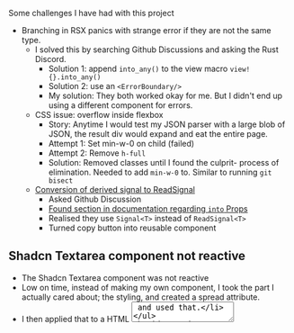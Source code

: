 Some challenges I have had with this project

- Branching in RSX panics with strange error if they are not the same type.
  - I solved this by searching Github Discussions and asking the Rust Discord.
    - Solution 1: append `into_any()` to the view macro `view! {}.into_any()`
    - Solution 2: use an `<ErrorBoundary/>`
    - My solution: They both worked okay for me. But I didn't end up using a different component for errors.
  - CSS issue: overflow inside flexbox
    - Story: Anytime I would test my JSON parser with a large blob of JSON, the
      result div would expand and eat the entire page.
    - Attempt 1: Set min-w-0 on child (failed)
    - Attempt 2: Remove `h-full`
    - Solution: Removed classes until I found the culprit- process of
      elimination. Needed to add `min-w-0` to. Similar to running `git bisect`
  - [Conversion of derived signal to ReadSignal](https://github.com/leptos-rs/leptos/discussions/4421)
    - Asked Github Discussion
    - [Found section in documentation regarding `into` Props](https://book.leptos.dev/view/03_components.html#into-props)
    - Realised they use `Signal<T>` instead of `ReadSignal<T>`
    - Turned copy button into reusable component

## Shadcn Textarea component not reactive

- The Shadcn Textarea component was not reactive
- Low on time, instead of making my own component, I took the part I actually
  cared about; the styling, and created a spread attribute.
- I then applied that to a HTML <textarea /> and used that.

## Routing not working on Github Pages

- Needed to write my own function to change the base url, depending on compile
  environment.
- Needed to add Github Action to copy index.html to 404.html to let Leptos
  router handle routing on any page.
  - Even submitted a PR so that Leptos can update their documentation.

Process I went through:

1. Read documentation
2. Search for relevant threads
3. Ask LLM (usually useless)
4. Ask Github Discussion and/or relevant Discord
5. If I believe the solution can help other people and it is relevant to the
   documentation, I will submit a PR.
6. If I believe the solution can help other people but is not relevant to the
   documentation, I will write a blog post.

## Bundle size is large

- [ ] Generate UUID v4 manually
- [ ] Generate Uuid v7 manually [https://www.ietf.org/rfc/rfc9562.html](https://www.ietf.org/rfc/rfc9562.html)

---

Other problems I solved;

I'm still working on;

- Want to pass a RSX component to a struct, so I can unify routes and list items
  under a single vector.
